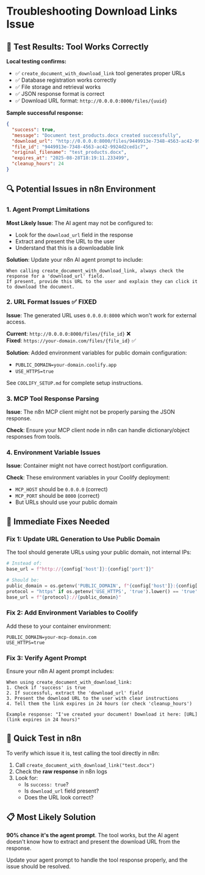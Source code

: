 # Troubleshooting Download Links Issue

## 🧪 Test Results: Tool Works Correctly

**Local testing confirms:**
- ✅ `create_document_with_download_link` tool generates proper URLs
- ✅ Database registration works correctly  
- ✅ File storage and retrieval works
- ✅ JSON response format is correct
- ✅ Download URL format: `http://0.0.0.0:8000/files/{uuid}`

**Sample successful response:**
```json
{
  "success": true,
  "message": "Document test_products.docx created successfully", 
  "download_url": "http://0.0.0.0:8000/files/9449913e-7348-4563-ac42-9924d2ced1c7",
  "file_id": "9449913e-7348-4563-ac42-9924d2ced1c7",
  "original_filename": "test_products.docx",
  "expires_at": "2025-08-28T18:19:11.233499",
  "cleanup_hours": 24
}
```

## 🔍 Potential Issues in n8n Environment

### 1. **Agent Prompt Limitations**
**Most Likely Issue**: The AI agent may not be configured to:
- Look for the `download_url` field in the response
- Extract and present the URL to the user
- Understand that this is a downloadable link

**Solution**: Update your n8n AI agent prompt to include:
```
When calling create_document_with_download_link, always check the response for a 'download_url' field. 
If present, provide this URL to the user and explain they can click it to download the document.
```

### 2. **URL Format Issues** ✅ FIXED
**Issue**: The generated URL uses `0.0.0.0:8000` which won't work for external access.

**Current**: `http://0.0.0.0:8000/files/{file_id}` ❌  
**Fixed**: `https://your-domain.com/files/{file_id}` ✅

**Solution**: Added environment variables for public domain configuration:
- `PUBLIC_DOMAIN=your-domain.coolify.app`
- `USE_HTTPS=true`

See `COOLIFY_SETUP.md` for complete setup instructions.

### 3. **MCP Tool Response Parsing**
**Issue**: The n8n MCP client might not be properly parsing the JSON response.

**Check**: Ensure your MCP client node in n8n can handle dictionary/object responses from tools.

### 4. **Environment Variable Issues**
**Issue**: Container might not have correct host/port configuration.

**Check**: These environment variables in your Coolify deployment:
- `MCP_HOST` should be `0.0.0.0` (correct)
- `MCP_PORT` should be `8000` (correct)
- But URLs should use your public domain

## 🔧 Immediate Fixes Needed

### Fix 1: Update URL Generation to Use Public Domain

The tool should generate URLs using your public domain, not internal IPs:

```python
# Instead of:
base_url = f"http://{config['host']}:{config['port']}"

# Should be:
public_domain = os.getenv('PUBLIC_DOMAIN', f"{config['host']}:{config['port']}")
protocol = "https" if os.getenv('USE_HTTPS', 'true').lower() == 'true' else "http"
base_url = f"{protocol}://{public_domain}"
```

### Fix 2: Add Environment Variables to Coolify

Add these to your container environment:
```
PUBLIC_DOMAIN=your-mcp-domain.com
USE_HTTPS=true
```

### Fix 3: Verify Agent Prompt

Ensure your n8n AI agent prompt includes:
```
When using create_document_with_download_link:
1. Check if 'success' is true
2. If successful, extract the 'download_url' field
3. Present the download URL to the user with clear instructions
4. Tell them the link expires in 24 hours (or check 'cleanup_hours')

Example response: "I've created your document! Download it here: [URL] (link expires in 24 hours)"
```

## 🚨 Quick Test in n8n

To verify which issue it is, test calling the tool directly in n8n:

1. Call `create_document_with_download_link("test.docx")`
2. Check the **raw response** in n8n logs
3. Look for:
   - Is `success: true`?
   - Is `download_url` field present?
   - Does the URL look correct?

## 📋 Most Likely Solution

**90% chance it's the agent prompt**. The tool works, but the AI agent doesn't know how to extract and present the download URL from the response.

Update your agent prompt to handle the tool response properly, and the issue should be resolved.